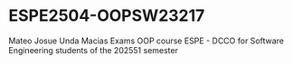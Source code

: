 # ESPE2504-OOPSW23217
Mateo Josue Unda Macias  Exams
OOP course ESPE - DCCO for Software Engineering students of the 202551 semester
